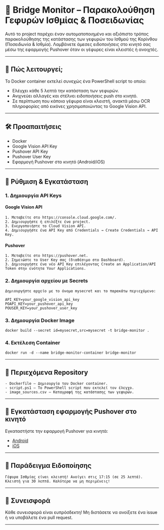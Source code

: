 # 🌉 Bridge Monitor – Παρακολούθηση Γεφυρών Ισθμίας & Ποσειδωνίας

Αυτό το project παρέχει έναν αυτοματοποιημένο και αξιόπιστο τρόπος παρακολούθησης της κατάστασης των γεφυρών του Ισθμού της Κορίνθου (Ποσειδωνία & Ισθμία). Λαμβάνετε άμεσες ειδοποιήσεις στο κινητό σας μέσω της εφαρμογής Pushover όταν οι γέφυρες είναι κλειστές ή ανοιχτές.

---

## 🚀 Πώς λειτουργεί;

Το Docker container εκτελεί συνεχώς ένα PowerShell script το οποίο:

- Ελέγχει κάθε 5 λεπτά την κατάσταση των γεφυρών.
- Ανιχνεύει αλλαγές και στέλνει ειδοποιήσεις push στο κινητό.
- Σε περίπτωση που κάποια γέφυρα είναι κλειστή, ανακτά μέσω OCR πληροφορίες από εικόνες χρησιμοποιώντας το Google Vision API.

---

## 🛠 Προαπαιτήσεις

- Docker
- Google Vision API Key
- Pushover API Key
- Pushover User Key
- Εφαρμογή Pushover στο κινητό (Android/iOS)

---

## 🔑 Ρύθμιση & Εγκατάσταση

### 1. Δημιουργία API Keys

#### Google Vision API
```
1. Μεταβείτε στο https://console.cloud.google.com/.
2. Δημιουργήστε ή επιλέξτε ένα project.
3. Ενεργοποιήστε το Cloud Vision API.
4. Δημιουργήστε ένα API Key από Credentials → Create Credentials → API Key.
```

#### Pushover
```
1. Μεταβείτε στο https://pushover.net.
2. Σημειώστε το User Key σας (διαθέσιμο στο Dashboard).
3. Δημιουργήστε ένα νέο API Key επιλέγοντας Create an Application/API Token στην ενότητα Your Applications.
```

### 2. Δημιουργία αρχείου με Secrets
```
Δημιουργήστε αρχείο με το όνομα mysecret και το παρακάτω περιεχόμενο:

API_KEY=your_google_vision_api_key
POAPI_KEY=your_pushover_api_key
POUSER_KEY=your_pushover_user_key
```

### 3. Δημιουργία Docker Image
```
docker build --secret id=mysecret,src=mysecret -t bridge-monitor .
```

### 4. Εκτέλεση Container
```
docker run -d --name bridge-monitor-container bridge-monitor
```

---

## 📂 Περιεχόμενα Repository
```
- Dockerfile – Δημιουργία του Docker container.
- script.ps1 – Το PowerShell script που εκτελεί τον έλεγχο.
- image_sources.csv – Καταγραφή της κατάστασης των γεφυρών.
```

---
## 📲 Eγκατάσταση εφαρμογής Pushover στο κινητό

Εγκαταστήστε την εφαρμογή Pushover για κινητά:
- [Android](https://play.google.com/store/apps/details?id=net.superblock.pushover)
- [iOS](https://apps.apple.com/us/app/pushover-notifications/id506088175)

---

## 📲 Παράδειγμα Ειδοποίησης
```
Γέφυρα Ισθμίας είναι κλειστή! Ανοίγει στις 17:15 (σε 25 λεπτά). Κλειστή για 30 λεπτά. Καλύτερα να μη περιμένεις!
```

---

## 🤝 Συνεισφορά

Κάθε συνεισφορά είναι ευπρόσδεκτη! Μη διστάσετε να ανοίξετε ένα issue ή να υποβάλετε ένα pull request.

---
